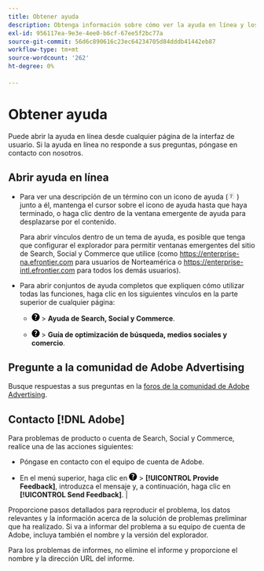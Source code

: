 ```yaml
---
title: Obtener ayuda
description: Obtenga información sobre cómo ver la ayuda en línea y los recursos de la comunidad, y cómo obtener asistencia técnica.
exl-id: 956117ea-9e3e-4ee0-b6cf-67ee5f2bc77a
source-git-commit: 56d6c890616c23ec64234705d84dddb41442eb87
workflow-type: tm+mt
source-wordcount: '262'
ht-degree: 0%

---
```


# Obtener ayuda

Puede abrir la ayuda en línea desde cualquier página de la interfaz de usuario. Si la ayuda en línea no responde a sus preguntas, póngase en contacto con nosotros.

## Abrir ayuda en línea

* Para ver una descripción de un término con un icono de ayuda (![Icono de ayuda](/help/search-social-commerce/assets/help-field.png "Icono de ayuda") ) junto a él, mantenga el cursor sobre el icono de ayuda hasta que haya terminado, o haga clic dentro de la ventana emergente de ayuda para desplazarse por el contenido.

  Para abrir vínculos dentro de un tema de ayuda, es posible que tenga que configurar el explorador para permitir ventanas emergentes del sitio de Search, Social y Commerce que utilice (como https://enterprise-na.efrontier.com para usuarios de Norteamérica o https://enterprise-intl.efrontier.com para todos los demás usuarios).

* Para abrir conjuntos de ayuda completos que expliquen cómo utilizar todas las funciones, haga clic en los siguientes vínculos en la parte superior de cualquier página:

   * ![Ayuda](/help/search-social-commerce/assets/help-main-menu.png "Ayuda") > **Ayuda de Search, Social y Commerce**.

   * ![Ayuda](/help/search-social-commerce/assets/help-main-menu.png "Ayuda") > **Guía de optimización de búsqueda, medios sociales y comercio**.

## Pregunte a la comunidad de Adobe Advertising

Busque respuestas a sus preguntas en la [foros de la comunidad de Adobe Advertising](https://experienceleaguecommunities.adobe.com/t5/adobe-advertising-cloud/ct-p/adobe-advertising-cloud-community).

## Contacto [!DNL Adobe]

Para problemas de producto o cuenta de Search, Social y Commerce, realice una de las acciones siguientes:

* Póngase en contacto con el equipo de cuenta de Adobe.

* En el menú superior, haga clic en ![Ayuda](/help/search-social-commerce/assets/help-main-menu.png "Ayuda") > **[!UICONTROL Provide Feedback]**, introduzca el mensaje y, a continuación, haga clic en **[!UICONTROL Send Feedback]**. |

Proporcione pasos detallados para reproducir el problema, los datos relevantes y la información acerca de la solución de problemas preliminar que ha realizado. Si va a informar del problema a su equipo de cuenta de Adobe, incluya también el nombre y la versión del explorador.

Para los problemas de informes, no elimine el informe y proporcione el nombre y la dirección URL del informe.
